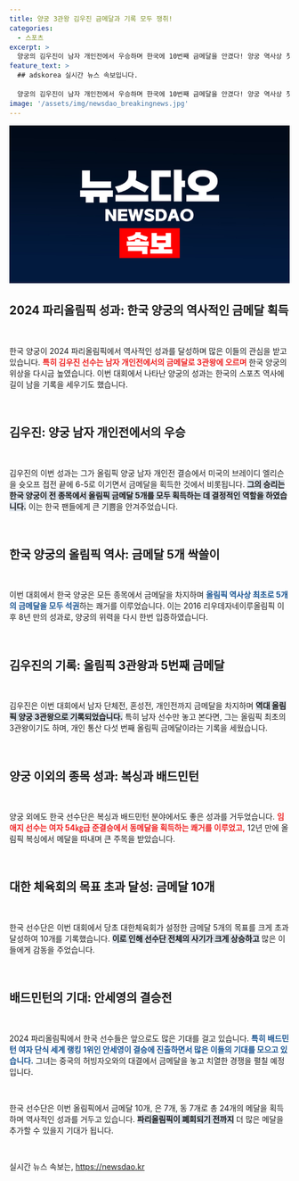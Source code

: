 ```yaml
---
title: 양궁 3관왕 김우진 금메달과 기록 모두 쟁취!
categories:
  - 스포츠
excerpt: >
  양궁의 김우진이 남자 개인전에서 우승하며 한국에 10번째 금메달을 안겼다! 양궁 역사상 첫 금메달 5개 석권, 한국 선수단의 놀라운 성과에 주목하라!
feature_text: >
  ## adskorea 실시간 뉴스 속보입니다.

  양궁의 김우진이 남자 개인전에서 우승하며 한국에 10번째 금메달을 안겼다! 양궁 역사상 첫 금메달 5개 석권, 한국 선수단의 놀라운 성과에 주목하라!
image: '/assets/img/newsdao_breakingnews.jpg'
---
```


<p><img src="/assets/img/newsdao_breakingnews.jpg" alt="adskorea 속보" /></p>

<h2 data-ke-size="size26">2024 파리올림픽 성과: 한국 양궁의 역사적인 금메달 획득</h2>

<p data-ke-size="size16">&nbsp;</p>

<p>한국 양궁이 2024 파리올림픽에서 역사적인 성과를 달성하며 많은 이들의 관심을 받고 있습니다. <b><span style="color: #ee2323;">특히 김우진 선수는 남자 개인전에서의 금메달로 3관왕에 오르며</span></b> 한국 양궁의 위상을 다시금 높였습니다. 이번 대회에서 나타난 양궁의 성과는 한국의 스포츠 역사에 길이 남을 기록을 세우기도 했습니다.</p>

<p data-ke-size="size16">&nbsp;</p>

<h2 data-ke-size="size26">김우진: 양궁 남자 개인전에서의 우승</h2>

<p data-ke-size="size16">&nbsp;</p>

<p>김우진의 이번 성과는 그가 올림픽 양궁 남자 개인전 결승에서 미국의 브레이디 엘리슨을 슛오프 접전 끝에 6-5로 이기면서 금메달을 획득한 것에서 비롯됩니다. <b><span style="background-color: #21538527;">그의 승리는 한국 양궁이 전 종목에서 올림픽 금메달 5개를 모두 획득하는 데 결정적인 역할을 하였습니다.</span></b> 이는 한국 팬들에게 큰 기쁨을 안겨주었습니다.</p>

<p data-ke-size="size16">&nbsp;</p>

<h2 data-ke-size="size26">한국 양궁의 올림픽 역사: 금메달 5개 싹쓸이</h2>

<p data-ke-size="size16">&nbsp;</p>

<p>이번 대회에서 한국 양궁은 모든 종목에서 금메달을 차지하며 <b><span style="color: #1a5490;">올림픽 역사상 최초로 5개의 금메달을 모두 석권</span></b>하는 쾌거를 이루었습니다. 이는 2016 리우데자네이루올림픽 이후 8년 만의 성과로, 양궁의 위력을 다시 한번 입증하였습니다.</p>

<p data-ke-size="size16">&nbsp;</p>

<h2 data-ke-size="size26">김우진의 기록: 올림픽 3관왕과 5번째 금메달</h2>

<p data-ke-size="size16">&nbsp;</p>

<p>김우진은 이번 대회에서 남자 단체전, 혼성전, 개인전까지 금메달을 차지하며 <b><span style="background-color: #21538527;">역대 올림픽 양궁 3관왕으로 기록되었습니다.</span></b> 특히 남자 선수만 놓고 본다면, 그는 올림픽 최초의 3관왕이기도 하며, 개인 통산 다섯 번째 올림픽 금메달이라는 기록을 세웠습니다.</p>

<p data-ke-size="size16">&nbsp;</p>

<h2 data-ke-size="size26">양궁 이외의 종목 성과: 복싱과 배드민턴</h2>

<p data-ke-size="size16">&nbsp;</p>

<p>양궁 외에도 한국 선수단은 복싱과 배드민턴 분야에서도 좋은 성과를 거두었습니다. <b><span style="color: #ee2323;">임애지 선수는 여자 54㎏급 준결승에서 동메달을 획득하는 쾌거를 이루었고,</span></b> 12년 만에 올림픽 복싱에서 메달을 따내며 큰 주목을 받았습니다.</p>

<p data-ke-size="size16">&nbsp;</p>

<h2 data-ke-size="size26">대한 체육회의 목표 초과 달성: 금메달 10개</h2>

<p data-ke-size="size16">&nbsp;</p>

<p>한국 선수단은 이번 대회에서 당초 대한체육회가 설정한 금메달 5개의 목표를 크게 초과 달성하여 10개를 기록했습니다. <b><span style="background-color: #21538527;">이로 인해 선수단 전체의 사기가 크게 상승하고</span></b> 많은 이들에게 감동을 주었습니다.</p>

<p data-ke-size="size16">&nbsp;</p>

<h2 data-ke-size="size26">배드민턴의 기대: 안세영의 결승전</h2>

<p data-ke-size="size16">&nbsp;</p>

<p>2024 파리올림픽에서 한국 선수들은 앞으로도 많은 기대를 걸고 있습니다. <b><span style="color: #1a5490;">특히 배드민턴 여자 단식 세계 랭킹 1위인 안세영이 결승에 진출하면서 많은 이들의 기대를 모으고 있습니다.</span></b> 그녀는 중국의 허빙자오와의 대결에서 금메달을 놓고 치열한 경쟁을 펼칠 예정입니다.</p>

<p data-ke-size="size16">&nbsp;</p>

<p>한국 선수단은 이번 올림픽에서 금메달 10개, 은 7개, 동 7개로 총 24개의 메달을 획득하며 역사적인 성과를 거두고 있습니다. <b><span style="background-color: #21538527;">파리올림픽이 폐회되기 전까지</span></b> 더 많은 메달을 추가할 수 있을지 기대가 됩니다.</p>

<p data-ke-size="size16">&nbsp;</p>
실시간 뉴스 속보는, <a href="https://newsdao.kr" rel="dofollow">https://newsdao.kr</a>


